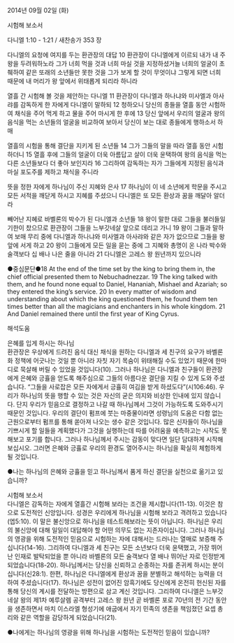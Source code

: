 2014년 09월 02일 (화)

시험해 보소서



다니엘 1:10 - 1:21 / 새찬송가 353 장


다니엘의 요청에 여지를 두는 환관장의 대답
10 환관장이 다니엘에게 이르되 내가 내 주 왕을 두려워하노라 그가 너희 먹을 것과 너희 마실 것을 지정하셨거늘 너희의 얼굴이 초췌하여 같은 또래의 소년들만 못한 것을 그가 보게 할 것이 무엇이냐 그렇게 되면 너희 때문에 내 머리가 왕 앞에서 위태롭게 되리라 하니라

열흘 간 시험해 볼 것을 제안하는 다니엘
11 환관장이 다니엘과 하나냐와 미사엘과 아사랴를 감독하게 한 자에게 다니엘이 말하되 12 청하오니 당신의 종들을 열흘 동안 시험하여 채식을 주어 먹게 하고 물을 주어 마시게 한 후에 13 당신 앞에서 우리의 얼굴과 왕의 음식을 먹는 소년들의 얼굴을 비교하여 보아서 당신이 보는 대로 종들에게 행하소서 하매

열흘의 시험을 통해 결단을 지키게 된 소년들
14 그가 그들의 말을 따라 열흘 동안 시험하더니 15 열흘 후에 그들의 얼굴이 더욱 아름답고 살이 더욱 윤택하여 왕의 음식을 먹는 다른 소년들보다 더 좋아 보인지라 16 그리하여 감독하는 자가 그들에게 지정된 음식과 마실 포도주를 제하고 채식을 주니라

뜻을 정한 자에게 하나님이 주신 지혜와 은사
17 하나님이 이 네 소년에게 학문을 주시고 모든 서적을 깨닫게 하시고 지혜를 주셨으니 다니엘은 또 모든 환상과 꿈을 깨달아 알더라

빼어난 지혜로 바벨론의 박수가 된 다니엘과 소년들
18 왕이 말한 대로 그들을 불러들일 기한이 찼으므로 환관장이 그들을 느부갓네살 앞으로 데리고 가니 19 왕이 그들과 말하여 보매 무리 중에 다니엘과 하나냐와 미사엘과 아사랴와 같은 자가 없으므로 그들을 왕 앞에 서게 하고 20 왕이 그들에게 모든 일을 묻는 중에 그 지혜와 총명이 온 나라 박수와 술객보다 십 배나 나은 줄을 아니라 21 다니엘은 고레스 왕 원년까지 있으니라


●중심문단●18 At the end of the time set by the king to bring them in, the chief official presented them to Nebuchadnezzar. 19 The king talked with them, and he found none equal to Daniel, Hananiah, Mishael and Azariah; so they entered the king’s service. 20 In every matter of wisdom and understanding about which the king questioned them, he found them ten times better than all the magicians and enchanters in his whole kingdom. 21 And Daniel remained there until the first year of King Cyrus.

해석도움





은혜를 입게 하시는 하나님  
환관장은 우상에게 드려진 음식 대신 채식을 원하는 다니엘과 세 친구의 요구가 바벨론화 정책에 어긋나는 것일 뿐 아니라 자칫 자기 목숨이 위태해질 수도 있었기 때문에 한마디로 묵살해 버릴 수 있었을 것입니다(10). 그러나 하나님은 다니엘과 친구들이 환관장에게 은혜와 긍휼을 얻도록 해주심으로 그들의 아름다운 결단을 지킬 수 있게 도와 주셨습니다. “그들을 사로잡은 모든 자에게서 긍휼히 여김을 받게 하셨도다”(시106:46). 우리가 하나님의 뜻을 행할 수 있는 것은 자신의 굳은 의지와 비상한 인내에 있지 않습니다. 단지 우리가 믿음으로 결정하고 나갈 때 하나님께서 그것이 가능하도록 도와주시기 때문인 것입니다. 우리의 결단이 펌프에 붓는 마중물이라면 성령님의 도움은 다함 없는 근원으로부터 펌프를 통해 쏟아져 나오는 생수 같은 것입니다. 많은 신자들이 하나님을 기쁘시게 할 일들을 계획했다가 그것을 실행하는데 따를 어려움을 예측하고는 시작도 못 해보고 포기를 합니다. 그러나 하나님께서 주시는 감동이 맞다면 일단 담대하게 시작해 보십시오. 그러면 은혜와 긍휼로 우리의 환경도 열어주시는 하나님을 확실히 체험하게 될 것입니다.  

●나는 하나님의 은혜와 긍휼을 믿고 하나님께서 품게 하신 결단을 실천으로 옮기고 있습니까?

시험해 보소서  
다니엘은 감독하는 자에게 열흘간 시험해 보라는 조건을 제시합니다(11-13). 이것은 참으로 도전적인 신앙입니다. 성경은 우리에게 하나님을 시험해 보라고 격려하고 있습니다(엡5:10). 이 말은 불신앙으로 하나님을 테스트해보라는 뜻이 아닙니다. 하나님은 우리의 불신앙에 대해 일일이 대답해야 할 어떤 의무도 없는 지존자이십니다. 그러나 하나님의 영광을 위해 도전적인 믿음으로 시험하는 자에 대해서는 드러나는 열매로 보증해 주십니다(14-16). 그리하여 다니엘과 세 친구는 모든 소년보다 더욱 윤택했고, 가장 뛰어난 인재로 발탁되었을 뿐 아니라 바벨론의 모든 술객보다 열 배나 뛰어난 자로 인정받게 되었습니다(18-20). 하나님께서는 당신을 신뢰하고 순종하는 자를 존귀케 하시는 분이십니다(신28:1). 한편, 하나님은 다니엘에게 환상과 꿈을 분별하고 해석하는 능력을 더하여 주셨습니다(17). 하나님은 성전이 없어진 암흑기에도 당신에게 온전히 헌신된 자를 통해 당신의 계시를 전달하는 방편으로 삼고 계신 것입니다. 그리하여 다니엘은 느부갓네살 왕의 제1차 예루살렘 공격부터 고레스 왕 원년 곧 바벨론 포로 70년의 전 기간 동안을 생존하면서 마치 이스라엘 형성기에 애굽에서 자기 민족의 생존을 책임졌던 요셉 총리와 같은 역할을 감당하게 되었습니다(21).  

●나에게는 하나님의 영광을 위해 하나님을 시험하는 도전적인 믿음이 있습니까?